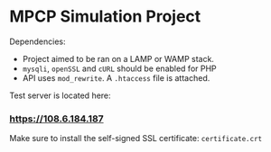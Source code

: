 # MPCP Simulation Project

Dependencies:

+ Project aimed to be ran on a LAMP or WAMP stack. 
+ `mysqli`, `openSSL` and `cURL` should be enabled for PHP
+ API uses `mod_rewrite`. A `.htaccess` file is attached.

Test server is located here:

### https://108.6.184.187

Make sure to install the self-signed SSL certificate: `certificate.crt`
